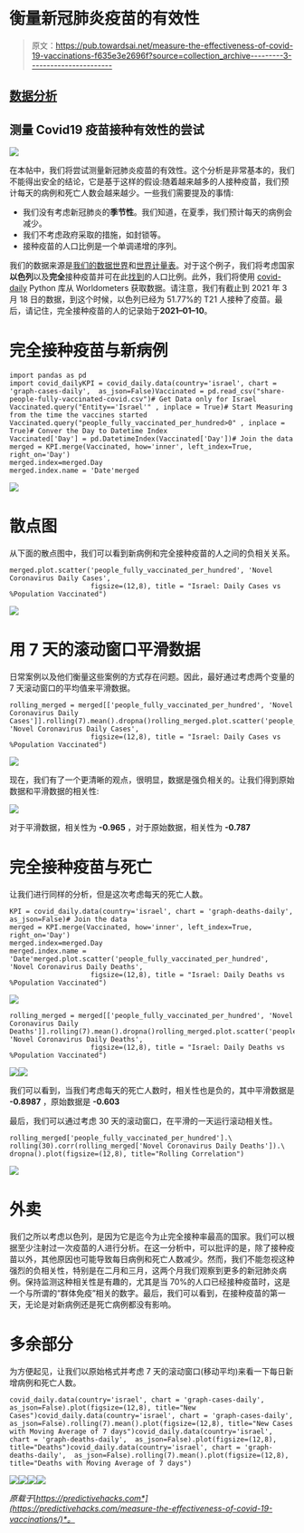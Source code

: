 # 衡量新冠肺炎疫苗的有效性

> 原文：<https://pub.towardsai.net/measure-the-effectiveness-of-covid-19-vaccinations-f635e3e2696f?source=collection_archive---------3----------------------->

## [数据分析](https://towardsai.net/p/category/data-analysis)

## 测量 Covid19 疫苗接种有效性的尝试

![](img/69f096297482454535ead189e0ccd94d.png)

在本帖中，我们将尝试测量新冠肺炎疫苗的有效性。这个分析是非常基本的，我们不能得出安全的结论，它是基于这样的假设:随着越来越多的人接种疫苗，我们预计每天的病例和死亡人数会越来越少。一些我们需要提及的事情:

*   我们没有考虑新冠肺炎的**季节性**。我们知道，在夏季，我们预计每天的病例会减少。
*   我们不考虑政府采取的措施，如封锁等。
*   接种疫苗的人口比例是一个单调递增的序列。

我们的数据来源是[我们的数据世界](https://ourworldindata.org/covid-vaccinations)和[世界计量表](https://www.worldometers.info/coronavirus/)。对于这个例子，我们将考虑国家**以色列**以及**完全**接种疫苗并可在此[找到](https://drive.google.com/file/d/1qbaTYc8z08nZPC9LCBoh4jgLOBj5noYJ/view?usp=sharing)的人口比例。此外，我们将使用 [covid-daily](https://pypi.org/project/covid-daily/) Python 库从 Worldometers 获取数据。请注意，我们有截止到 2021 年 3 月 18 日的数据，到这个时候，以色列已经为 51.77%的 T21 人接种了疫苗。最后，请记住，完全接种疫苗的人的记录始于**2021–01–10**。

# 完全接种疫苗与新病例

```
import pandas as pd
import covid_dailyKPI = covid_daily.data(country='israel', chart = 'graph-cases-daily',  as_json=False)Vaccinated = pd.read_csv("share-people-fully-vaccinated-covid.csv")# Get Data only for Israel
Vaccinated.query("Entity=='Israel'" , inplace = True)# Start Measuring from the time the vaccines started
Vaccinated.query("people_fully_vaccinated_per_hundred>0" , inplace = True)# Conver the Day to Datetime Index
Vaccinated['Day'] = pd.DatetimeIndex(Vaccinated['Day'])# Join the data
merged = KPI.merge(Vaccinated, how='inner', left_index=True, right_on='Day')
merged.index=merged.Day
merged.index.name = 'Date'merged
```

![](img/b7ec16ba2cd8dd101b5b11a377fa9cde.png)

# 散点图

从下面的散点图中，我们可以看到新病例和完全接种疫苗的人之间的负相关关系。

```
merged.plot.scatter('people_fully_vaccinated_per_hundred', 'Novel Coronavirus Daily Cases',  
                    figsize=(12,8), title = "Israel: Daily Cases vs %Population Vaccinated")
```

![](img/43bbe1b6888e26718fc3c3128aeb6d5d.png)

# 用 7 天的滚动窗口平滑数据

日常案例以及他们衡量这些案例的方式存在问题。因此，最好通过考虑两个变量的 7 天滚动窗口的平均值来平滑数据。

```
rolling_merged = merged[['people_fully_vaccinated_per_hundred', 'Novel Coronavirus Daily Cases']].rolling(7).mean().dropna()rolling_merged.plot.scatter('people_fully_vaccinated_per_hundred', 'Novel Coronavirus Daily Cases',  
                    figsize=(12,8), title = "Israel: Daily Cases vs %Population Vaccinated")
```

![](img/2f811d08c45b67ae8a6d65ad1a152c94.png)

现在，我们有了一个更清晰的观点，很明显，数据是强负相关的。让我们得到原始数据和平滑数据的相关性:

![](img/90bd7755cf84a5cad2965521da236489.png)

对于平滑数据，相关性为 **-0.965** ，对于原始数据，相关性为 **-0.787**

# 完全接种疫苗与死亡

让我们进行同样的分析，但是这次考虑每天的死亡人数。

```
KPI = covid_daily.data(country='israel', chart = 'graph-deaths-daily',  as_json=False)# Join the data
merged = KPI.merge(Vaccinated, how='inner', left_index=True, right_on='Day')
merged.index=merged.Day
merged.index.name = 'Date'merged.plot.scatter('people_fully_vaccinated_per_hundred', 'Novel Coronavirus Daily Deaths',  
                    figsize=(12,8), title = "Israel: Daily Deaths vs %Population Vaccinated")
```

![](img/35e688187535afc6de7216d461a12628.png)

```
rolling_merged = merged[['people_fully_vaccinated_per_hundred', 'Novel Coronavirus Daily Deaths']].rolling(7).mean().dropna()rolling_merged.plot.scatter('people_fully_vaccinated_per_hundred', 'Novel Coronavirus Daily Deaths',  
                    figsize=(12,8), title = "Israel: Daily Deaths vs %Population Vaccinated")
```

![](img/cebbdf61ec63d5dc581976a088318f4e.png)![](img/7a0aa0098fac4f8eabca3dcde4d7eb01.png)

我们可以看到，当我们考虑每天的死亡人数时，相关性也是负的，其中平滑数据是 **-0.8987** ，原始数据是 **-0.603**

最后，我们可以通过考虑 30 天的滚动窗口，在平滑的一天运行滚动相关性。

```
rolling_merged['people_fully_vaccinated_per_hundred'].\ rolling(30).corr(rolling_merged['Novel Coronavirus Daily Deaths']).\ dropna().plot(figsize=(12,8), title="Rolling Correlation")
```

![](img/551e587fd612a9f5eab6c157b07b35c6.png)

# 外卖

我们之所以考虑以色列，是因为它是迄今为止完全接种率最高的国家。我们可以根据至少注射过一次疫苗的人进行分析。在这一分析中，可以批评的是，除了接种疫苗以外，其他原因也可能导致每日病例和死亡人数减少。然而，我们不能忽视这种强烈的负相关性，特别是在二月和三月，这两个月我们观察到更多的新冠肺炎病例。保持监测这种相关性是有趣的，尤其是当 70%的人口已经接种疫苗时，这是一个与所谓的“群体免疫”相关的数字。最后，我们可以看到，在接种疫苗的第一天，无论是对新病例还是死亡病例都没有影响。

# **多余部分**

为方便起见，让我们以原始格式并考虑 7 天的滚动窗口(移动平均)来看一下每日新增病例和死亡人数。

```
covid_daily.data(country='israel', chart = 'graph-cases-daily',  as_json=False).plot(figsize=(12,8), title="New Cases")covid_daily.data(country='israel', chart = 'graph-cases-daily',  as_json=False).rolling(7).mean().plot(figsize=(12,8), title="New Cases with Moving Average of 7 days")covid_daily.data(country='israel', chart = 'graph-deaths-daily',  as_json=False).plot(figsize=(12,8), title="Deaths")covid_daily.data(country='israel', chart = 'graph-deaths-daily',  as_json=False).rolling(7).mean().plot(figsize=(12,8), title="Deaths with Moving Average of 7 days")
```

![](img/c0fa8288d7304461a119c194d1c209df.png)![](img/bc6d5b0f56e063d2d30f8815ee847ca2.png)![](img/06bf14472d403b42e7ad75cbc53a2c61.png)![](img/09c6efaf4529528888873abb6770e2d9.png)

*原载于*[*https://predictivehacks.com*](https://predictivehacks.com/measure-the-effectiveness-of-covid-19-vaccinations/)*。*